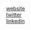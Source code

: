[website](https://sudonick.vercel.app)<br/>
[twitter](https://twitter.com/voidschizo)<br/>
[linkedin](https://www.linkedin.com/in/sudonick/)
